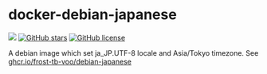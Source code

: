 # docker-debian-japanese
[![](https://img.shields.io/github/workflow/status/frost-tb-voo/docker-debian-japanese/Docker/bullseye?style=flat-square)](https://github.com/frost-tb-voo/docker-debian-japanese/actions/workflows/docker-publish.yml)
[![GitHub stars](https://img.shields.io/github/stars/frost-tb-voo/docker-debian-japanese.svg?style=flat-square)](https://github.com/frost-tb-voo/docker-debian-japanese/stargazers)
[![GitHub license](https://img.shields.io/github/license/frost-tb-voo/docker-debian-japanese.svg?style=flat-square)](https://github.com/frost-tb-voo/docker-debian-japanese/blob/bullseye/LICENSE)

A debian image which set ja_JP.UTF-8 locale and Asia/Tokyo timezone.
See [ghcr.io/frost-tb-voo/debian-japanese](https://github.com/users/frost-tb-voo/packages/container/package/debian-japanese)

